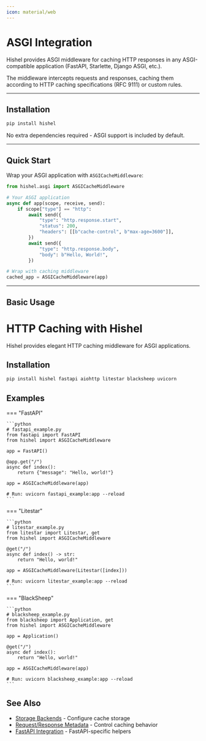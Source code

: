 ```yaml
---
icon: material/web
---
```


# ASGI Integration

Hishel provides ASGI middleware for caching HTTP responses in any ASGI-compatible application (FastAPI, Starlette, Django ASGI, etc.).

The middleware intercepts requests and responses, caching them according to HTTP caching specifications (RFC 9111) or custom rules.

---

## Installation

```bash
pip install hishel
```

No extra dependencies required - ASGI support is included by default.

---

## Quick Start

Wrap your ASGI application with `ASGICacheMiddleware`:

```python
from hishel.asgi import ASGICacheMiddleware

# Your ASGI application
async def app(scope, receive, send):
    if scope["type"] == "http":
        await send({
            "type": "http.response.start",
            "status": 200,
            "headers": [[b"cache-control", b"max-age=3600"]],
        })
        await send({
            "type": "http.response.body",
            "body": b"Hello, World!",
        })

# Wrap with caching middleware
cached_app = ASGICacheMiddleware(app)
```

---

## Basic Usage

# HTTP Caching with Hishel

Hishel provides elegant HTTP caching middleware for ASGI applications.

## Installation

```bash
pip install hishel fastapi aiohttp litestar blacksheep uvicorn
```

## Examples

=== "FastAPI"

    ```python
    # fastapi_example.py
    from fastapi import FastAPI
    from hishel import ASGICacheMiddleware

    app = FastAPI()

    @app.get("/")
    async def index():
        return {"message": "Hello, world!"}

    app = ASGICacheMiddleware(app)

    # Run: uvicorn fastapi_example:app --reload
    ```

=== "Litestar"

    ```python
    # litestar_example.py
    from litestar import Litestar, get
    from hishel import ASGICacheMiddleware

    @get("/")
    async def index() -> str:
        return "Hello, world!"

    app = ASGICacheMiddleware(Litestar([index]))

    # Run: uvicorn litestar_example:app --reload
    ```

=== "BlackSheep"

    ```python
    # blacksheep_example.py
    from blacksheep import Application, get
    from hishel import ASGICacheMiddleware

    app = Application()

    @get("/")
    async def index():
        return "Hello, world!"

    app = ASGICacheMiddleware(app)

    # Run: uvicorn blacksheep_example:app --reload
    ```

## See Also

- [Storage Backends](storages.md) - Configure cache storage
- [Request/Response Metadata](metadata.md) - Control caching behavior
- [FastAPI Integration](fastapi.md) - FastAPI-specific helpers
